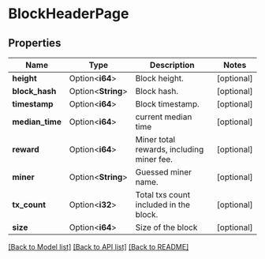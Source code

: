 # BlockHeaderPage

## Properties

Name | Type | Description | Notes
------------ | ------------- | ------------- | -------------
**height** | Option<**i64**> | Block height. | [optional]
**block_hash** | Option<**String**> | Block hash. | [optional]
**timestamp** | Option<**i64**> | Block timestamp. | [optional]
**median_time** | Option<**i64**> | current median time | [optional]
**reward** | Option<**i64**> | Miner total rewards, including miner fee. | [optional]
**miner** | Option<**String**> | Guessed miner name. | [optional]
**tx_count** | Option<**i32**> | Total txs count included in the block. | [optional]
**size** | Option<**i64**> | Size of the block | [optional]

[[Back to Model list]](../README.md#documentation-for-models) [[Back to API list]](../README.md#documentation-for-api-endpoints) [[Back to README]](../README.md)


